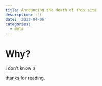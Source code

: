 ```yaml
---
title: Announcing the death of this site
description: :'(
date: '2022-04-06'
categories:
  - meta
---
```


# Why?

I don't know :(

thanks for reading.
